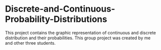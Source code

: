 # Discrete-and-Continuous-Probability-Distributions
This project contains the graphic representation of continuous and discrete distribution and their probabilities. This group project was created by me and other three students.

